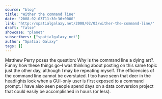 ```yaml
---
source: "blog"
title: "Wither the command line"
date: "2008-02-03T11:30:36+0000"
link: "http://spatialgalaxy.net/2008/02/03/wither-the-command-line/"
draft: "false"
showcase: "planet"
subscribers: ["spatialgalaxy_net"]
author: "Spatial Galaxy"
tags: []
---
```


Matthew Perry poses the question: Why is the command line a dying art?. Funny how these things go&ndash;I was thinking about posting on this same topic just the other day, although I may be repeating myself.
The efficiencies of the command line cannot be overstated. I too have seen that deer in the headlights look when a GUI-only user is first exposed to a command prompt. I have also seen people spend days on a data conversion project that could easily be accomplished in hours (or less).
